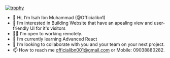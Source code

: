 [![trophy](https://github-profile-trophy.vercel.app/?Officialibn1=ryo-ma&theme=onedark)](https://github.com/Officialibn1/Officialibn1)

- 👋 Hi, I’m Isah Ibn Muhammad (@Officialibn1)
- 👀 I’m interested in Building Website that have an apealing view and user-friendly UI for it's visitors
- 👨‍💻 I'm open to working remotely.
- 🌱 I’m currently learning Advanced React 
- 💞️ I’m looking to collaborate with you and your team on your next project. 
- 📫 How to reach me officialibn001@gmail.com or Mobile: 09038880282.

<!---
Officialibn1/Officialibn1 is a ✨ special ✨ repository because its `README.md` (this file) appears on your GitHub profile.
You can click the Preview link to take a look at your changes.
--->
